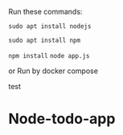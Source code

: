 Run these commands:

`sudo apt install nodejs`

`sudo apt install npm`

`npm install` `node app.js`

or Run by docker compose

test
# Node-todo-app

